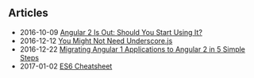 
## Articles
*   2016-10-09 [Angular 2 Is Out: Should You Start Using It?](http://www.codelord.net/2016/10/09/angular-2-is-out-should-you-start-using-it)
*   2016-12-12 [You Might Not Need Underscore.js](https://www.reindex.io/blog/you-might-not-need-underscore/)
*   2016-12-22 [Migrating Angular 1 Applications to Angular 2 in 5 Simple Steps](https://vsavkin.com/migrating-angular-1-applications-to-angular-2-in-5-simple-steps-40621800a25b#.bvm3v94qj)
*   2017-01-02 [ES6 Cheatsheet](https://es6cheatsheet.com/)
